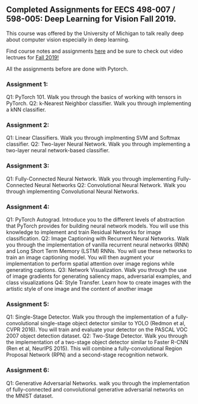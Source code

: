 
## Completed Assignments for EECS 498-007 / 598-005: Deep Learning for Vision Fall 2019.
This course was offered by the University of Michigan to talk really deep about computer vision especially in deep learning.

Find course notes and assignments [here]() and be sure to check out video lectrues for [Fall 2019!](https://www.youtube.com/playlist?list=PL5-TkQAfAZFbzxjBHtzdVCWE0Zbhomg7r)

All the assignments before are done with Pytorch.

### Assignment 1:
Q1: PyTorch 101. Walk you through the basics of working with tensors in PyTorch.
Q2: k-Nearest Neighbor classifier. Walk you through implementing a kNN classifier.
### Assignment 2:
Q1: Linear Classifiers. Walk you through implmenting SVM and Softmax classifier.
Q2: Two-layer Neural Network. Walk you through implementing a two-layer neural network-based classifier.
### Assignment 3:
Q1: Fully-Connected Neural Network. Walk you through implementing Fully-Connected Neural Networks
Q2: Convolutional Neural Network. Walk you through implementing Convolutional Neural Networks.
### Assignment 4:
Q1: PyTorch Autograd. Introduce you to the different levels of abstraction that PyTorch provides for building neural network models. You will use this knowledge to implement and train Residual Networks for image classification.
Q2: Image Captioning with Recurrent Neural Networks. Walk you through the implementation of vanilla recurrent neural networks (RNN) and Long Short Term Memory (LSTM) RNNs. You will use these networks to train an image captioning model. You will then augment your implementation to perform spatial attention over image regions while generating captions.
Q3: Network Visualization. Walk you through the use of image gradients for generating saliency maps, adversarial examples, and class visualizations
Q4: Style Transfer. Learn how to create images with the artistic style of one image and the content of another image
### Assignment 5:
Q1: Single-Stage Detector. Walk you through the implementation of a fully-convolutional single-stage object detector similar to YOLO (Redmon et al, CVPR 2016). You will train and evaluate your detector on the PASCAL VOC 2007 object detection dataset.
Q2: Two-Stage Detector. Walk you through the implementation of a two-stage object detector similar to Faster R-CNN (Ren et al, NeurIPS 2015). This will combine a fully-convolutional Region Proposal Network (RPN) and a second-stage recognition network.
### Assignment 6:
Q1: Generative Adversarial Networks. walk you through the implementation of fully-connected and convolutional generative adversarial networks on the MNIST dataset.
